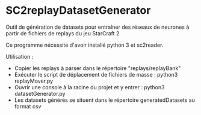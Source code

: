 # SC2replayDatasetGenerator
Outil de génération de datasets pour entraîner des réseaux de neurones à partir de fichiers de replays du jeu StarCraft 2

Ce programme nécessite d'avoir installé python 3 et sc2reader.

Utilisation :
- Copier les replays à parser dans le répertoire "replays/replayBank"
- Exécuter le script de déplacement de fichiers de masse :
	python3 replayMover.py
- Ouvrir une console à la racine du projet et y entrer :
	python3 datasetGenerator.py
- Les datasets générés se situent dans le répertoire generatedDatasets au format csv